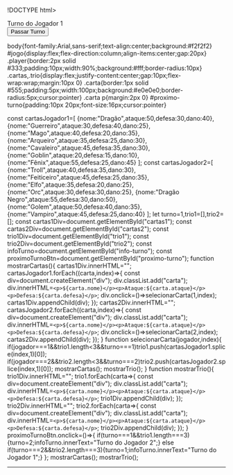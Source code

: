 !DOCTYPE html>
<html lang="pt-BR">
<head>
<meta charset="UTF-8">
<meta name="viewport" content="width=device-width, initial-scale=1.0">
<link rel="stylesheet" href="style.css">
</head>
<body>
<div id="jogo">
<div id="info-turno">Turno do Jogador 1</div>
<div class="player" id="player1">
<div class="cartas" id="cartas1"></div>
<div class="trio" id="trio1"></div>
</div>
<div class="player" id="player2">
<div class="cartas" id="cartas2"></div>
<div class="trio" id="trio2"></div>
</div>
<button id="proximo-turno">Passar Turno</button>
</div>
<script src="script.js"></script>
</body>
</html>

body{font-family:Arial,sans-serif;text-align:center;background:#f2f2f2}
#jogo{display:flex;flex-direction:column;align-items:center;gap:20px}
.player{border:2px solid #333;padding:10px;width:90%;background:#fff;border-radius:10px}
.cartas,.trio{display:flex;justify-content:center;gap:10px;flex-wrap:wrap;margin:10px 0}
.carta{border:1px solid #555;padding:5px;width:100px;background:#e0e0e0;border-radius:5px;cursor:pointer}
.carta p{margin:2px 0}
#proximo-turno{padding:10px 20px;font-size:16px;cursor:pointer}

const cartasJogador1=[
{nome:"Dragão",ataque:50,defesa:30,dano:40},
{nome:"Guerreiro",ataque:30,defesa:40,dano:25},
{nome:"Mago",ataque:40,defesa:20,dano:35},
{nome:"Arqueiro",ataque:35,defesa:25,dano:30},
{nome:"Cavaleiro",ataque:45,defesa:35,dano:30},
{nome:"Goblin",ataque:20,defesa:15,dano:10},
{nome:"Fênix",ataque:55,defesa:25,dano:45}
];
const cartasJogador2=[
{nome:"Troll",ataque:40,defesa:35,dano:30},
{nome:"Feiticeiro",ataque:45,defesa:25,dano:35},
{nome:"Elfo",ataque:35,defesa:20,dano:25},
{nome:"Orc",ataque:30,defesa:30,dano:25},
{nome:"Dragão Negro",ataque:55,defesa:30,dano:50},
{nome:"Golem",ataque:50,defesa:40,dano:35},
{nome:"Vampiro",ataque:45,defesa:25,dano:40}
];
let turno=1,trio1=[],trio2=[];
const cartas1Div=document.getElementById("cartas1");
const cartas2Div=document.getElementById("cartas2");
const trio1Div=document.getElementById("trio1");
const trio2Div=document.getElementById("trio2");
const infoTurno=document.getElementById("info-turno");
const proximoTurnoBtn=document.getElementById("proximo-turno");
function mostrarCartas(){
cartas1Div.innerHTML="";
cartasJogador1.forEach((carta,index)=>{
const div=document.createElement("div");
div.classList.add("carta");
div.innerHTML=`<p>${carta.nome}</p><p>Ataque:${carta.ataque}</p><p>Defesa:${carta.defesa}</p>`;
div.onclick=()=>selecionarCarta(1,index);
cartas1Div.appendChild(div);
});
cartas2Div.innerHTML="";
cartasJogador2.forEach((carta,index)=>{
const div=document.createElement("div");
div.classList.add("carta");
div.innerHTML=`<p>${carta.nome}</p><p>Ataque:${carta.ataque}</p><p>Defesa:${carta.defesa}</p>`;
div.onclick=()=>selecionarCarta(2,index);
cartas2Div.appendChild(div);
});
}
function selecionarCarta(jogador,index){
if(jogador===1&&trio1.length<3&&turno===1)trio1.push(cartasJogador1.splice(index,1)[0]);
if(jogador===2&&trio2.length<3&&turno===2)trio2.push(cartasJogador2.splice(index,1)[0]);
mostrarCartas();
mostrarTrio();
}
function mostrarTrio(){
trio1Div.innerHTML="";
trio1.forEach(carta=>{
const div=document.createElement("div");
div.classList.add("carta");
div.innerHTML=`<p>${carta.nome}</p><p>Ataque:${carta.ataque}</p><p>Defesa:${carta.defesa}</p>`;
trio1Div.appendChild(div);
});
trio2Div.innerHTML="";
trio2.forEach(carta=>{
const div=document.createElement("div");
div.classList.add("carta");
div.innerHTML=`<p>${carta.nome}</p><p>Ataque:${carta.ataque}</p><p>Defesa:${carta.defesa}</p>`;
trio2Div.appendChild(div);
});
}
proximoTurnoBtn.onclick=()=>{
if(turno===1&&trio1.length===3){turno=2;infoTurno.innerText="Turno do Jogador 2";}
else if(turno===2&&trio2.length===3){turno=1;infoTurno.innerText="Turno do Jogador 1";}
};
mostrarCartas();
mostrarTrio();


---
